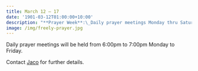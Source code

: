 ```yaml
---
title: March 12 — 17
date: '1901-03-12T01:00:00+10:00'
description: "**Prayer Week**:\_Daily prayer meetings Monday thru Saturday with the theme\_“The Next Generation”"
image: /img/freely-prayer.jpg
---
```

Daily prayer meetings will be held from 6:00pm to 7:00pm Monday to Friday.

Contact [Jaco](mailto:jaco@thehomechurch.com.au) for further details.
